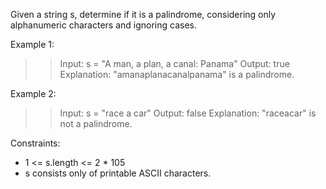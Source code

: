 Given a string s, determine if it is a palindrome, considering only alphanumeric characters and ignoring cases.

Example 1:

>> Input: s = "A man, a plan, a canal: Panama"
Output: true
Explanation: "amanaplanacanalpanama" is a palindrome.

Example 2:

>>Input: s = "race a car"
Output: false
Explanation: "raceacar" is not a palindrome.
 

Constraints:
- 1 <= s.length <= 2 * 105
- s consists only of printable ASCII characters.
